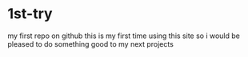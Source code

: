 # 1st-try
my first repo on github 
this is my first time using this site so i would be pleased to do something good to my next projects
